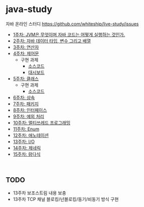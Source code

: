 # java-study
자바 온라인 스터디
https://github.com/whiteship/live-study/issues


- [1주차: JVM은 무엇이며 자바 코드는 어떻게 실행하는 것인가.](./study/1주차.md)
- [2주차: 자바 데이터 타입, 변수 그리고 배열](./study/2주차.md)
- [3주차: 연산자](./study/3주차.md)
- [4주차: 제어문](./study/4주차.md)
  - 구현 과제
    - [소스코드](./live-study/)
    - [대시보드](./live-study/DashBoard.md)
- [5주차: 클래스](./study/5주차.md)
  - 구현 과제
     - [소스코드](./live-study/src/main/java/week5)
- [6주차: 상속](./study/6주차.md)
- [7주차: 패키지](./study/7주차.md)
- [8주차: 인터페이스](./study/8주차.md)
- [9주차: 예외 처리](./study/9주차.md)
- [10주차: 멀티쓰레드 프로그래밍](./study/10주차.md)
- [11주차: Enum](./study/11주차.md)
- [12주차: 애노테이션](./study/12주차.md)
- [13주차: I/O](./study/13주차.md)
- [14주차: 제네릭](./study/14주차.md)
- [15주차: 람다식](./study/15주차.md)

<br />

## TODO
- 13주차 보조스트림 내용 보충
- 13주차 TCP 채널 블로킹/넌블로킹/동기/비동기 방식 구현
